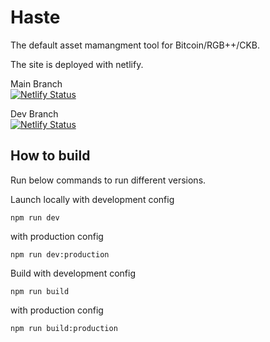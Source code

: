 # Haste

The default asset mamangment tool for Bitcoin/RGB++/CKB.


The site is deployed with netlify.

Main Branch   
[![Netlify Status](https://api.netlify.com/api/v1/badges/c2fe7e44-f189-4ccc-86ca-aa9309101ba6/deploy-status)](https://app.netlify.com/sites/caboroca-portfolio/deploys)

Dev Branch  
[![Netlify Status](https://api.netlify.com/api/v1/badges/4109aab3-dc72-4225-a4da-126134dea892/deploy-status)](https://app.netlify.com/sites/clever-sprinkles-2c0505/deploys)


## How to build

Run below commands to run different versions.


Launch locally with development config
```
npm run dev
```

with production config

```
npm run dev:production
```


Build with development config

```
npm run build
```

with production config

```
npm run build:production
```
